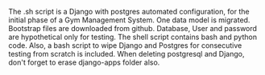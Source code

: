 The .sh script is a Django with postgres automated configuration, for the initial phase of a Gym Management System. 
One data model is migrated. Bootstrap files are downloaded from github.
Database, User and password are hypothetical only for testing.
The shell script contains bash and python code.
Also, a bash script to wipe Django and Postgres for consecutive testing from scratch is included. When deleting postgresql and Django, don't forget to erase django-apps folder also.
